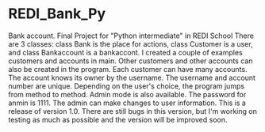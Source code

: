 # REDI_Bank_Py
Bank account. Final Project for "Python intermediate" in REDI School
There are 3 classes:
class Bank is the place for actions, class Customer is a user, and class Bankaccount is a bankaccont. 
I created a couple of examples  customers and accounts in main. Other customers and other accounts can also be created in the program. Each customer can have many accounts. The account knows its owner by the username. The username and account number are unique. Depending on the user's choice, the program jumps from method to method. Admin mode is also available. The password for anmin is 1111. The admin can make changes to user information.
This is a release of version 1.0. There are still bugs in this version, but I'm working on testing as much as possible and the version will be improved soon.
